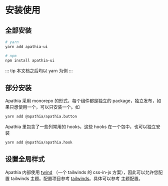 # 安装使用

## 全部安装

```bash
# yarn
yarn add apathia-ui

# npm
npm install apathia-ui
```

::: tip
本文档之后均以 yarn 为例
:::

## 部分安装

Apathia 采用 monorepo 的形式，每个组件都是独立的 package，独立发布，如果只想使用一个，可以只安装一个。如

```bash
yarn add @apathia/apathia.button
```

Apathia 里包含了一些列常用的 hooks，这些 hooks 在一个包中，也可以独立安装

```bash
yarn add @apathia/apathia.hook
```

## 设置全局样式

Apathia 内部使用 [twind](https://github.com/tw-in-js/twind) （一个 tailwinds 的 css-in-js 方案），因此可以允许您配置 tailwinds 主题。配置项目参考 [tailwinds]()。具体可以参考 主题配置。
